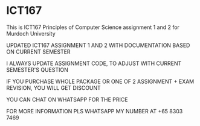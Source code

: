 # ICT167
This is ICT167 Principles of Computer Science assignment 1 and 2 for Murdoch University

UPDATED ICT167 ASSIGNMENT 1 AND 2 WITH DOCUMENTATION BASED ON CURRENT SEMESTER

I ALWAYS UPDATE ASSIGNMENT CODE, TO ADJUST WITH CURRENT SEMESTER'S QUESTION

IF YOU PURCHASE WHOLE PACKAGE OR ONE OF 2 ASSIGNMENT + EXAM REVISION, YOU WILL GET DISCOUNT

YOU CAN CHAT ON WHATSAPP FOR THE PRICE

FOR MORE INFORMATION PLS WHATSAPP MY NUMBER AT +65 8303 7469
